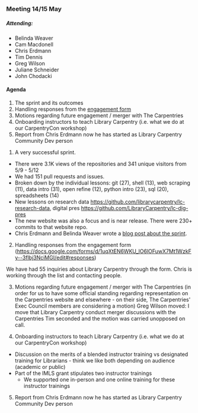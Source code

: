 ### Meeting 14/15 May

##### Attending: 

- Belinda Weaver
- Cam Macdonell
- Chris Erdmann
- Tim Dennis
- Greg Wilson
- Juliane Schneider
- John Chodacki

#### Agenda

1) The sprint and its outcomes 
2) Handling responses from the [engagement form](https://docs.google.com/forms/d/1uqXtEN6WKU_lO6lOFuwX7Mt1WzkFy--3flbj3NciMGI/edit#responses)
3) Motions regarding future engagement / merger with The Carpentries 
4) Onboarding instructors to teach Library Carpentry (i.e. what we do at our CarpentryCon workshop)
5) Report from Chris Erdmann now he has started as Library Carpentry Community Dev person

1. A very successful sprint. 

- There were 3.1K views of the repositories and 341 unique visitors from 5/9 - 5/12
- We had 151 pull requests and issues.
- Broken down by the individual lessons: git (27), shell (13), web scraping (11), data intro (31), open refine (12), python intro (23), sql (20), spreadsheets (14) 
- New lessons on research data <https://github.com/librarycarpentry/lc-research-data>, digital pres <https://github.com/LibraryCarpentry/lc-dig-pres>
- The new website was also a focus and is near release. There were 230+ commits to that website repo.
- Chris Erdmann and Belinda Weaver wrote a [blog post about the sprint](http://librarycarpentry.org/blog/2018/05/16/our-latest-sprint/).

2) Handling responses from the engagement form (https://docs.google.com/forms/d/1uqXtEN6WKU_lO6lOFuwX7Mt1WzkFy--3flbj3NciMGI/edit#responses)

We have had 55 inquiries about Library Carpentry through the form.
Chris is working through the list and contacting people. 

3) Motions regarding future engagement / merger with The Carpentries (in order for us to have some official standing regarding representation on the Carpentries website and elsewhere - on their side, The Carpentries' Exec Council members are considering a motion)
Greg Wilson moved: 
I move that Library Carpentry conduct merger discussions with the Carpentries
Tim seconded and the motion was carried unopposed on call. 

4) Onboarding instructors to teach Library Carpentry (i.e. what we do at our CarpentryCon workshop)

* Discussion on the merits of a blended instructor training vs designated training for Librarians - think we like both depending on audience (academic or public)
* Part of the IMLS grant stipulates two instructor trainings
   * We supported one in-person and one online training for these instructor trainings 

5) Report from Chris Erdmann now he has started as Library Carpentry Community Dev person

